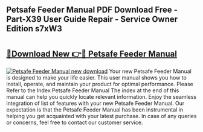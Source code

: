 ## Petsafe Feeder Manual PDF Download Free - Part-X39 User Guide Repair - Service Owner Edition s7xW3

# <h2><a href="http://cf15107.oget.top/?id=Petsafe+Feeder+Manual">🔗Download New 👉🔴 Petsafe Feeder Manual</a></h2>

[![Petsafe Feeder Manual new download](https://i.imgur.com/5g1atiW.png)](http://cf15107.oget.top/?id=Petsafe+Feeder+Manual)
Your new Petsafe Feeder Manual is designed to make your life easier. This user manual shows you how to install, operate, and maintain your product for optimal performance. Please Refer to the Index Petsafe Feeder Manual The index at the end of this manual can help you quickly locate relevant information. Enjoy the seamless integration of list of features with your new Petsafe Feeder Manual. Our expectation is that the Petsafe Feeder Manual has been instrumental in helping you get acquainted with your latest purchase. In case of any queries or concerns, feel free to contact our customer service.
